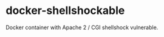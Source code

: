 docker-shellshockable
=====================

Docker container with Apache 2 / CGI shellshock vulnerable.
